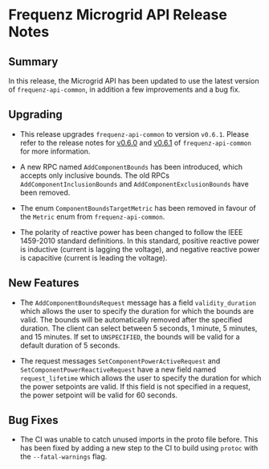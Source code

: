 # Frequenz Microgrid API Release Notes

## Summary

In this release, the Microgrid API has been updated to use the latest version
of `frequenz-api-common`, in addition a few improvements and a bug fix.

## Upgrading

- This release upgrades `frequenz-api-common` to version `v0.6.1`. Please refer
  to the release notes for [v0.6.0](https://github.com/frequenz-floss/frequenz-api-common/releases/tag/v0.6.0)
  and [v0.6.1](https://github.com/frequenz-floss/frequenz-api-common/releases/tag/v0.6.1)
  of `frequenz-api-common` for more information.

- A new RPC named `AddComponentBounds` has been introduced, which accepts only
  inclusive bounds. The old RPCs `AddComponentInclusionBounds` and
  `AddComponentExclusionBounds` have been removed.

- The enum `ComponentBoundsTargetMetric` has been removed in favour of the
  `Metric` enum from `frequenz-api-common`.

- The polarity of reactive power has been changed to follow the IEEE 1459-2010
  standard definitions. In this standard, positive reactive power is inductive
  (current is lagging the voltage), and negative reactive power is capacitive
  (current is leading the voltage).

## New Features

- The `AddComponentBoundsRequest` message has a field `validity_duration` which
  allows the user to specify the duration for which the bounds are valid. The
  bounds will be automatically removed after the specified duration. The client
  can select between 5 seconds, 1 minute, 5 minutes, and 15 minutes. If set to
  `UNSPECIFIED`, the bounds will be valid for a default duration of 5 seconds.

- The request messages `SetComponentPowerActiveRequest` and
  `SetComponentPowerReactiveRequest` have a new field named `request_lifetime`
  which allows the user to specify the duration for which the power setpoints
  are valid. If this field is not specified in a request, the power setpoint
  will be valid for 60 seconds.

## Bug Fixes

- The CI was unable to catch unused imports in the proto file before. This has
  been fixed by adding a new step to the CI to build using `protoc` with the
  `--fatal-warnings` flag.

